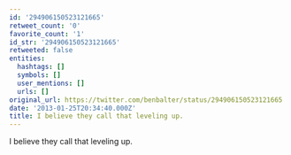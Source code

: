 ```yaml
---
id: '294906150523121665'
retweet_count: '0'
favorite_count: '1'
id_str: '294906150523121665'
retweeted: false
entities:
  hashtags: []
  symbols: []
  user_mentions: []
  urls: []
original_url: https://twitter.com/benbalter/status/294906150523121665
date: '2013-01-25T20:34:40.000Z'
title: I believe they call that leveling up.
---
```


I believe they call that leveling up.